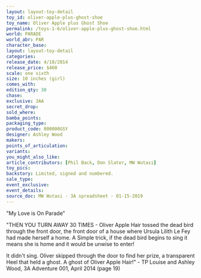 ```yaml
---
layout: layout-toy-detail 
toy_id: oliver-apple-plus-ghost-shoe
toy_name: Oliver Apple plus Ghost Shoe
permalink: /toys-1-6/oliver-apple-plus-ghost-shoe.html
world: PARADE
world_abr: PAR
character_base: 
layout: layout-toy-detail
categories: 
release_date: 4/10/2014
release_price: $460 
scale: one sixth
size: 10 inches (girl)
comes_with: 
edition_qty: 30
chase: 
exclusive: 3AA
secret_drop: 
sold_where: 
bamba_points: 
packaging_type: 
product_code: 000000GSY
designer: Ashley Wood
makers: 
points_of_articulation: 
variants: 
you_might_also_like: 
article_contributors: [Phil Back, Don Slater, MW Wutasi]
toy_pics: 
backstory: Limited, signed and numbered.
sale_type: 
event_exclusive: 
event_details: 
source_doc: MW Wutasi - 3A spreadsheet - 01-15-2019
---
```

"My Love is On Parade"

"THEN YOU TURN AWAY 30 TIMES - Oliver Apple Hair tossed the dead bird through the front door, the front door of a house where Ursula Lilith Le Fey had made herself a home. A Simple trick, if the dead bird begins to sing it means she is home and it would be unwise to enter!

It didn't sing. Oliver skipped through the door to find her prize, a transparent Heel that held a ghost. A ghost of Oliver Apple Hair!" - TP Louise and Ashley Wood, 3A Adventure 001, April 2014 (page 19)